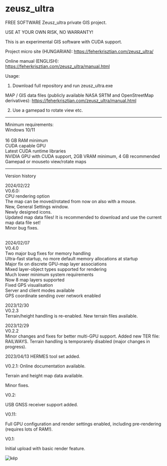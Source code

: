 # zeusz_ultra
FREE SOFTWARE
Zeusz_ultra private GIS project.

USE AT YOUR OWN RISK, NO WARRANTY!

This is an experimental GIS software with CUDA support.

Project micro site (HUNGARIAN): https://feherkrisztian.com/zeusz_ultra/

Online manual (ENGLISH): https://feherkrisztian.com/zeusz_ultra/manual.html

Usage:
1. Download full repository and run zeusz_ultra.exe

  MAP / GIS data files (publicly available NASA SRTM and OpenStreetMap derivatives): https://feherkrisztian.com/zeusz_ultra/manual.html 
  
2. Use a gamepad to rotate view etc.
 
--------------------------------

Minimum requirements:
<br>
Windows 10/11<br>
<br>
16 GB RAM minimum<br>
CUDA capable GPU<br>
Latest CUDA runtime libraries<br>
NVIDIA GPU with CUDA support, 2GB VRAM minimum, 4 GB recommended<br>
Gamepad or mouseto view/rotate maps<br>

-----------------------------
Version history<BR>

2024/02/22<BR>
V0.6.0:<BR>
CPU rendering option<BR>
The map can be moved/rotated  from now on also with a mouse.<BR>
New, General Settings window.<BR>
Newly designed icons.<BR>
Updated map data files! It is recommended to download and use the current map data file set!<BR>
Minor bug fixes.<BR>
<BR>

2024/02/07<br>
V0.4.0<br>
Two major bug fixes for memory handling<br>
Ultra-fast startup, no more default memory allocations at startup<br>
Major fix on discrete GPU-map layer associations<br>
Mixed layer-object types supported for rendering<br>
Much lower minimum system requirements<br>
Now 8 map layers supported<br>
Fixed GPS visualisation<br>
Server and client modes available<br>
GPS coordinate sending over network enabled<br>


2023/12/30<br>
V0.2.3<br>
Terrain/height handling is re-enabled.
New terrain files available.

2023/12/29<br>
V0.2.2<br>
Minor changes and fixes for better multi-GPU support.
Added new TER file: RAILWAYS.
Terrain handling is temporarely disabled (major changes in progress).

2023/04/13
HERMES tool set added.


V0.2.1:
Online documentation available.

Terrain and height map data available.

Minor fixes.


V0.2:

USB GNSS receiver support added.

V0.11:

Full GPU configuration and render settings enabled, including pre-rendering (requires lots of RAM!).


V0.1:

Initial upload with basic render feature.


![kép](https://github.com/zeuszultra/zeusz_ultra/assets/116118578/b5621709-e99b-440b-a1be-18d8109af7d5)

